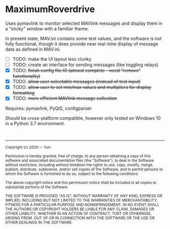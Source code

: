 # MaximumRoverdrive

Uses pymavlink to monitor selected MAVlink messages and display them in a "sticky" window with a familiar theme.

In present state, MAV.ini contains some test values, and the software is not fully functional, though it does provide near real-time display of message data as defined in MAV.ini.

- [ ] TODO: make the UI layout less clunky
- [ ] TODO: create an interface for sending messages (like toggling relays)
- [x] TODO: ~~finish config file IO (almost complete - need "remove" functionality)~~
- [x] TODO: ~~allow user selectable messages (instead of test input)~~
- [x] TODO: ~~allow user to set min/max values and multipliers for display formatting~~
- [x] TODO: ~~more efficient MAVlink message collection~~

Requires: pymavlink, PyQt5, configparser

_Should_ be cross-platform compatible, however only tested on Windows 10 in a Python 3.7 environment.

<br><hr>
<sup>Copyright (c) 2020 -- Yuri
<br><br>
Permission is hereby granted, free of charge, to any person obtaining a copy
of this software and associated documentation files (the "Software"), to deal
in the Software without restriction, including without limitation the rights
to use, copy, modify, merge, publish, distribute, sublicense, and/or sell
copies of the Software, and to permit persons to whom the Software is
furnished to do so, subject to the following conditions:
<br><br>
The above copyright notice and this permission notice shall be included in all
copies or substantial portions of the Software.
<br><br>
THE SOFTWARE IS PROVIDED "AS IS", WITHOUT WARRANTY OF ANY KIND, EXPRESS OR
IMPLIED, INCLUDING BUT NOT LIMITED TO THE WARRANTIES OF MERCHANTABILITY,
FITNESS FOR A PARTICULAR PURPOSE AND NONINFRINGEMENT. IN NO EVENT SHALL THE
AUTHORS OR COPYRIGHT HOLDERS BE LIABLE FOR ANY CLAIM, DAMAGES OR OTHER
LIABILITY, WHETHER IN AN ACTION OF CONTRACT, TORT OR OTHERWISE, ARISING FROM,
OUT OF OR IN CONNECTION WITH THE SOFTWARE OR THE USE OR OTHER DEALINGS IN THE
SOFTWARE.</sup>